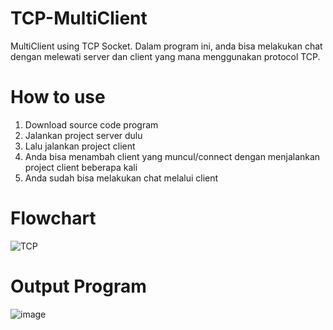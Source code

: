 # TCP-MultiClient
MultiClient using TCP Socket. Dalam program ini, anda bisa melakukan chat dengan melewati server dan client yang mana menggunakan protocol TCP.
# How to use
1. Download source code program
2. Jalankan project server dulu
3. Lalu jalankan project client
4. Anda bisa menambah client yang muncul/connect dengan menjalankan project client beberapa kali
5. Anda sudah bisa melakukan chat melalui client
# Flowchart
![TCP](https://user-images.githubusercontent.com/63651972/124767473-0c3c4e80-df62-11eb-9888-031d93a2d420.png)
# Output Program
![image](https://user-images.githubusercontent.com/63651972/124755174-3c312500-df55-11eb-9522-2170aa5195f7.png)

